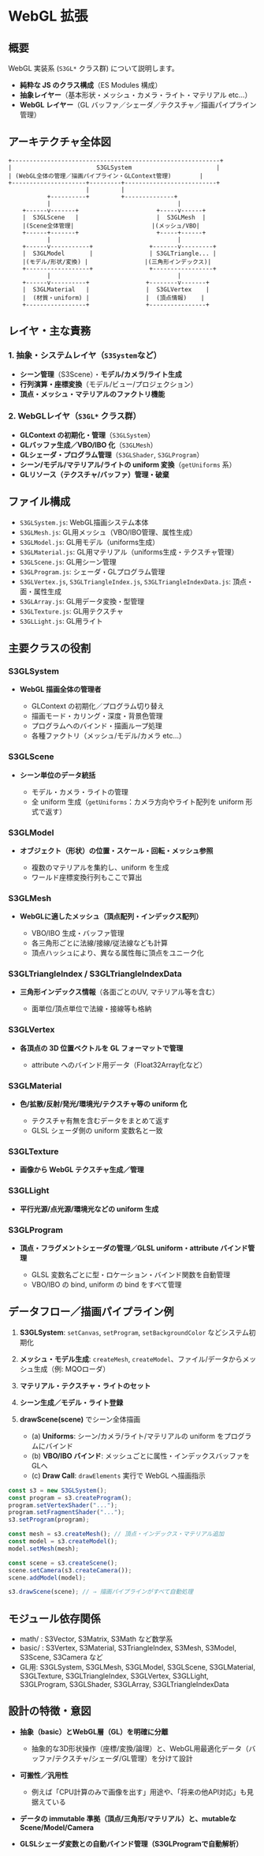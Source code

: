 # WebGL 拡張

## 概要

WebGL 実装系 (`S3GL*` クラス群) について説明します。

* **純粋な JS のクラス構成**（ES Modules 構成）
* **抽象レイヤー**（基本形状・メッシュ・カメラ・ライト・マテリアル etc...）
* **WebGL レイヤー**（GL バッファ／シェーダ／テクスチャ／描画パイプライン管理）

## アーキテクチャ全体図

```
+-----------------------------------------------------------+
|                        S3GLSystem                        |
| (WebGL全体の管理／描画パイプライン・GLContext管理)        |
+---------------------+---------+--------------------------+
                      |         |
           +----------+         +--------------+
           |                                    |
    +------v-------+                      +-----v------+
    |  S3GLScene   |                      |  S3GLMesh  |
    |(Scene全体管理|                      |(メッシュ/VBO|
    +------+-------+                      +-----+------+
           |                                    |
    +------v-----------+                +-------v---------+
    |  S3GLModel       |                | S3GLTriangle... |
    |(モデル/形状/変換) |                |(三角形インデックス)|
    +------------------+                +-----------------+
           |                                    |
    +------v----------+                +--------v-------+
    |  S3GLMaterial   |                |  S3GLVertex    |
    |  (材質・uniform) |                |  (頂点情報)    |
    +-----------------+                +----------------+
```

## レイヤ・主な責務

### 1. 抽象・システムレイヤ（`S3System`など）

* **シーン管理**（S3Scene）・**モデル/カメラ/ライト生成**
* **行列演算・座標変換**（モデル/ビュー/プロジェクション）
* **頂点・メッシュ・マテリアルのファクトリ機能**

### 2. WebGLレイヤ（`S3GL*` クラス群）

* **GLContext の初期化・管理**（`S3GLSystem`）
* **GLバッファ生成／VBO/IBO 化**（`S3GLMesh`）
* **GLシェーダ・プログラム管理**（`S3GLShader`, `S3GLProgram`）
* **シーン/モデル/マテリアル/ライトの uniform 変換**（`getUniforms` 系）
* **GLリソース（テクスチャ/バッファ）管理・破棄**

## ファイル構成

* `S3GLSystem.js`: WebGL描画システム本体
* `S3GLMesh.js`: GL用メッシュ（VBO/IBO管理、属性生成）
* `S3GLModel.js`: GL用モデル（uniforms生成）
* `S3GLMaterial.js`: GL用マテリアル（uniforms生成・テクスチャ管理）
* `S3GLScene.js`: GL用シーン管理
* `S3GLProgram.js`: シェーダ・GLプログラム管理
* `S3GLVertex.js`, `S3GLTriangleIndex.js`, `S3GLTriangleIndexData.js`: 頂点・面・属性生成
* `S3GLArray.js`: GL用データ変換・型管理
* `S3GLTexture.js`: GL用テクスチャ
* `S3GLLight.js`: GL用ライト

## 主要クラスの役割

### S3GLSystem

* **WebGL 描画全体の管理者**

  * GLContext の初期化／プログラム切り替え
  * 描画モード・カリング・深度・背景色管理
  * プログラムへのバインド・描画ループ処理
  * 各種ファクトリ（メッシュ/モデル/カメラ etc...）

### S3GLScene

* **シーン単位のデータ統括**

  * モデル・カメラ・ライトの管理
  * 全 uniform 生成（`getUniforms`：カメラ方向やライト配列を uniform 形式で返す）

### S3GLModel

* **オブジェクト（形状）の位置・スケール・回転・メッシュ参照**

  * 複数のマテリアルを集約し、uniform を生成
  * ワールド座標変換行列もここで算出

### S3GLMesh

* **WebGLに適したメッシュ（頂点配列・インデックス配列）**

  * VBO/IBO 生成・バッファ管理
  * 各三角形ごとに法線/接線/従法線なども計算
  * 頂点ハッシュにより、異なる属性毎に頂点をユニーク化

### S3GLTriangleIndex / S3GLTriangleIndexData

* **三角形インデックス情報**（各面ごとのUV, マテリアル等を含む）

  * 面単位/頂点単位で法線・接線等も格納

### S3GLVertex

* **各頂点の 3D 位置ベクトルを GL フォーマットで管理**

  * attribute へのバインド用データ（Float32Array化など）

### S3GLMaterial

* **色/拡散/反射/発光/環境光/テクスチャ等の uniform 化**

  * テクスチャ有無を含むデータをまとめて返す
  * GLSL シェーダ側の uniform 変数名と一致

### S3GLTexture

* **画像から WebGL テクスチャ生成／管理**

### S3GLLight

* **平行光源/点光源/環境光などの uniform 生成**

### S3GLProgram

* **頂点・フラグメントシェーダの管理／GLSL uniform・attribute バインド管理**

  * GLSL 変数名ごとに型・ロケーション・バインド関数を自動管理
  * VBO/IBO の bind, uniform の bind をすべて管理

## データフロー／描画パイプライン例

1. **S3GLSystem**: `setCanvas`, `setProgram`, `setBackgroundColor` などシステム初期化
2. **メッシュ・モデル生成**: `createMesh`, `createModel`、ファイル/データからメッシュ生成（例: MQOローダ）
3. **マテリアル・テクスチャ・ライトのセット**
4. **シーン生成／モデル・ライト登録**
5. **drawScene(scene)** でシーン全体描画

   * (a) **Uniforms**: シーン/カメラ/ライト/マテリアルの uniform をプログラムにバインド
   * (b) **VBO/IBO バインド**: メッシュごとに属性・インデックスバッファをGLへ
   * (c) **Draw Call**: `drawElements` 実行で WebGL へ描画指示

```js
const s3 = new S3GLSystem();
const program = s3.createProgram();
program.setVertexShader("...");
program.setFragmentShader("...");
s3.setProgram(program);

const mesh = s3.createMesh(); // 頂点・インデックス・マテリアル追加
const model = s3.createModel();
model.setMesh(mesh);

const scene = s3.createScene();
scene.setCamera(s3.createCamera());
scene.addModel(model);

s3.drawScene(scene); // ⇒ 描画パイプラインがすべて自動処理
```

## モジュール依存関係

* math/ : S3Vector, S3Matrix, S3Math など数学系
* basic/ : S3Vertex, S3Material, S3TriangleIndex, S3Mesh, S3Model, S3Scene, S3Camera など
* GL用: S3GLSystem, S3GLMesh, S3GLModel, S3GLScene, S3GLMaterial, S3GLTexture, S3GLTriangleIndex, S3GLVertex, S3GLLight, S3GLProgram, S3GLShader, S3GLArray, S3GLTriangleIndexData

## 設計の特徴・意図

* **抽象（basic）とWebGL層（GL）を明確に分離**

  * 抽象的な3D形状操作（座標/変換/論理）と、WebGL用最適化データ（バッファ/テクスチャ/シェーダ/GL管理）を分けて設計

* **可搬性／汎用性**

  * 例えば「CPU計算のみで画像を出す」用途や、「将来の他API対応」も見据えている
* **データの immutable 準拠（頂点/三角形/マテリアル）と、mutableな Scene/Model/Camera**
* **GLSLシェーダ変数との自動バインド管理（S3GLProgramで自動解析）**
